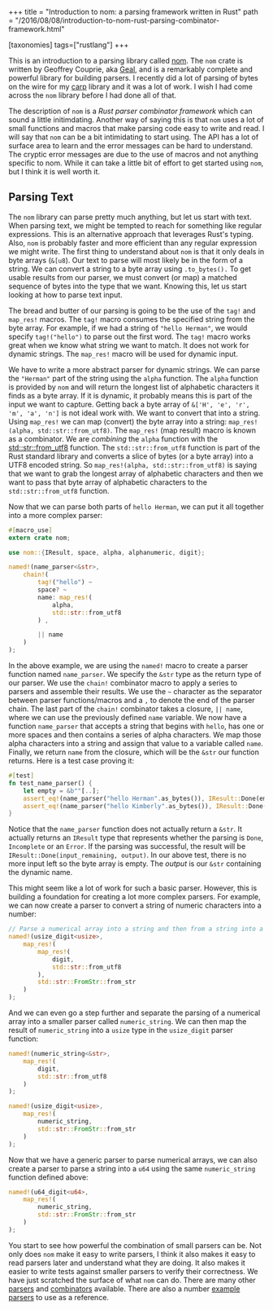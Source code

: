 +++
title = "Introduction to nom: a parsing framework written in Rust"
path = "/2016/08/08/introduction-to-nom-rust-parsing-combinator-framework.html"

[taxonomies]
tags=["rustlang"]
+++

This is an introduction to a parsing library called [nom](https://github.com/Geal/nom). The `nom` crate is written by Geoffrey Couprie, aka [Geal](https://github.com/Geal), and is a remarkably complete and powerful library for building parsers. I recently did a lot of parsing of bytes on the wire for my [carp](https://github.com/hjr3/carp-rs) library and it was a lot of work. I wish I had come across the `nom` library before I had done all of that.

The description of `nom` is a _Rust parser combinator framework_ which can sound a little initimdating. Another way of saying this is that `nom` uses a lot of small functions and macros that make parsing code easy to write and read. I will say that `nom` can be a bit intimidating to start using. The API has a lot of surface area to learn and the error messages can be hard to understand. The cryptic error messages are due to the use of macros and not anything specific to nom. While it can take a little bit of effort to get started using `nom`, but I think it is well worth it.

## Parsing Text

The `nom` library can parse pretty much anything, but let us start with text. When parsing text, we might be tempted to reach for something like regular expressions. This is an alternative approach that leverages Rust's typing. Also, `nom` is probably faster and more efficient than any regular expression we might write. The first thing to understand about `nom` is that it only deals in byte arrays (`&[u8`). Our text to parse will most likely be in the form of a string. We can convert a string to a byte array using `.to_bytes().` To get usable results from our parser, we must convert (or map) a matched sequence of bytes into the type that we want. Knowing this, let us start looking at how to parse text input.

The bread and butter of our parsing is going to be the use of the `tag!` and `map_res!` macros. The `tag!` macro consumes the specified string from the byte array. For example, if we had a string of `"hello Herman"`, we would specify `tag!("hello")` to parse out the first word. The `tag!` macro works great when we know what string we want to match. It does not work for dynamic strings. The `map_res!` macro will be used for dynamic input.

We have to write a more abstract parser for dynamic strings. We can parse the `"Herman"` part of the string using the `alpha` function. The `alpha` function is provided by `nom` and will return the longest list of alphabetic characters it finds as a byte array. If it is dynamic, it probably means this is part of the input we want to capture. Getting back a byte array of `&['H', 'e', 'r', 'm', 'a', 'n']` is not ideal work with. We want to convert that into a string. Using `map_res!` we can map (convert) the byte array into a string: `map_res!(alpha, std::str::from_utf8)`. The `map_res!` (map result) macro is known as a combinator. We are _combining_ the `alpha` function with the [std::str::from_utf8](https://doc.rust-lang.org/std/str/fn.from_utf8.html) function. The `std::str::from_utf8` function is part of the Rust standard library and converts a slice of bytes (or a byte array) into a UTF8 encoded string. So `map_res!(alpha, std::str::from_utf8)` is saying that we want to grab the longest array of alphabetic characters and then we want to pass that byte array of alphabetic characters to the `std::str::from_utf8` function.

Now that we can parse both parts of `hello Herman`, we can put it all together into a more complex parser:

```rust
#[macro_use]
extern crate nom;

use nom::{IResult, space, alpha, alphanumeric, digit};

named!(name_parser<&str>,
    chain!(
        tag!("hello") ~
        space? ~
        name: map_res!(
            alpha,
            std::str::from_utf8
        ) ,

        || name
    )
);
```

In the above example, we are using the `named!` macro to create a parser function named `name_parser`. We specify the `&str` type as the return type of our parser. We use the `chain!` combinator macro to apply a series to parsers and assemble their results. We use the `~` character as the separator between parser functions/macros and a `,` to denote the end of the parser chain. The last part of the `chain!` combinator takes a closure, `|| name`, where we can use the previously defined `name` variable. We now have a function `name_parser` that accepts a string that begins with `hello`, has one or more spaces and then contains a series of alpha characters. We map those alpha characters into a string and assign that value to a variable called `name`. Finally, we return `name` from the closure, which will be the `&str` our function returns. Here is a test case proving it:

```rust
#[test]
fn test_name_parser() {
    let empty = &b""[..];
    assert_eq!(name_parser("hello Herman".as_bytes()), IResult::Done(empty, ("Herman")));
    assert_eq!(name_parser("hello Kimberly".as_bytes()), IResult::Done(empty, ("Kimberly")));
}
```

Notice that the `name_parser` function does not actually return a `&str`. It actually returns an `IResult` type that represents whether the parsing is `Done`, `Incomplete` or an `Error`. If the parsing was successful, the result will be `IResult::Done(input_remaining, output)`. In our above test, there is no more input left so the byte array is empty. The _output_ is our `&str` containing the dynamic name.

This might seem like a lot of work for such a basic parser. However, this is building a foundation for creating a lot more complex parsers. For example, we can now create a parser to convert a string of numeric characters into a number:

```rust
// Parse a numerical array into a string and then from a string into a number
named!(usize_digit<usize>,
    map_res!(
        map_res!(
            digit,
            std::str::from_utf8
        ),
        std::str::FromStr::from_str
    )
);
```

And we can even go a step further and separate the parsing of a numerical array into a smaller parser called `numeric_string`. We can then map the result of `numeric_string` into a `usize` type in the `usize_digit` parser function:

```rust
named!(numeric_string<&str>,
    map_res!(
        digit,
        std::str::from_utf8
    )
);

named!(usize_digit<usize>,
    map_res!(
        numeric_string,
        std::str::FromStr::from_str
    )
);
```

Now that we have a generic parser to parse numerical arrays, we can also create a parser to parse a string into a `u64` using the same `numeric_string` function defined above:

```rust
named!(u64_digit<u64>,
    map_res!(
        numeric_string,
        std::str::FromStr::from_str
    )
);
```

You start to see how powerful the combination of small parsers can be. Not only does `nom` make it easy to write parsers, I think it also makes it easy to read parsers later and understand what they are doing. It also makes it easier to write tests against smaller parsers to verify their correctness. We have just scratched the surface of what `nom` can do. There are many other [parsers](http://rust.unhandledexpression.com/nom/#functions) and [combinators](http://rust.unhandledexpression.com/nom/#macros) available. There are also a number [example](https://github.com/Geal/nom/issues/14) [parsers](https://github.com/Geal/nom/tree/master/tests) to use as a reference.
